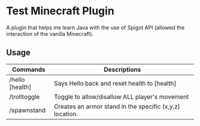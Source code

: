 # Test Minecraft Plugin

A plugin that helps me learn Java with the use of Spigot API (allowed the interaction of the vanilla Minecraft).

## Usage

| Commands | Descriptions |
| --------- | ----------- |
/hello [health] | Says Hello back and reset health to [health]
/trolltoggle | Toggle to allow/disallow ALL player's movement
/spawnstand | Creates an armor stand in the specific (x,y,z) location.
